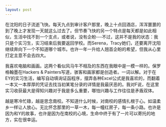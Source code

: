 ```yaml
---
layout: post
---
```


在沈阳的日子流逝飞快。每天九点到审计客户那里，晚上十点回酒店，浑浑噩噩的到了晚上才发现一天就这么过去了。但节奏飞快的另一个特点是每天都是如此相似，生活中找不到一个支点，或者说，没有企盼---不过，这并不是我的状态：我只是个实习生，实习结束后我要返回学校。而Serena，Tracy她们，还要离开沈阳继续奔向下一个不知道哪个城市。也许一年一升给人翘首企盼的希望，但我从心里打定主意不会去四大。

我喜欢电脑和画画。这两个看似风马牛不相及的东西在我眼中是一模一样的。保罗格翰墨在Hackers & Painters写道，骇客和画家都是创造者。一词以解。对于在EY的实习生活，编写自动填询证函程序，摆弄各种Excel公式是我喜欢的，而翻着一本又一本厚厚的凭证去找当初某笔分录的详情是我最厌恶的。我对F说，在这里实习收获最大是得知兴趣对于我是多么重要，哪怕兴趣与工作往往是矛盾双体。

越是寒冷忙碌，越是思念南校。不知道什么时候，对南校的感情扎根于心。如温柔乡一样让人放心。无比怀念那里的一草一木，每一幢红房子，每一条小路。也许是因为和Y的故事，也许是因为在南校的心境，生命中终于有了一片可以寄托的地方，实在很幸运。